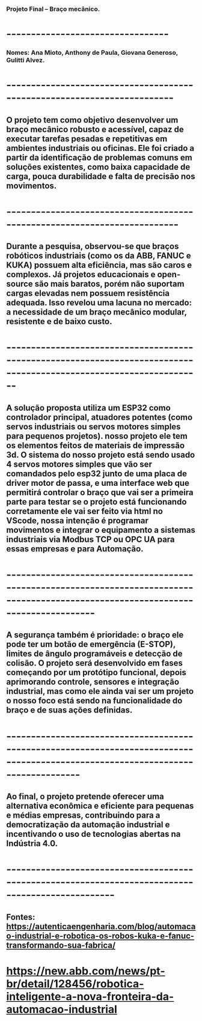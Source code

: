 ### Projeto Final – Braço mecânico.
# ---------------------------------
### Nomes: Ana Mioto, Anthony de Paula, Giovana Generoso, Gulitti Alvez.
# ------------------------------------------------------------------------
## O projeto tem como objetivo desenvolver um braço mecânico robusto e acessível, capaz de executar tarefas pesadas e repetitivas em ambientes industriais ou oficinas. Ele foi criado a partir da identificação de problemas comuns em soluções existentes, como baixa capacidade de carga, pouca durabilidade e falta de precisão nos movimentos.
# -------------------------------------------------------------------------
## Durante a pesquisa, observou-se que braços robóticos industriais (como os da ABB, FANUC e KUKA) possuem alta eficiência, mas são caros e complexos. Já projetos educacionais e open-source são mais baratos, porém não suportam cargas elevadas nem possuem resistência adequada. Isso revelou uma lacuna no mercado: a necessidade de um braço mecânico modular, resistente e de baixo custo.
# --------------------------------------------------------------------------------------------------------------------
## A solução proposta utiliza um ESP32 como controlador principal, atuadores potentes (como servos industriais ou servos motores simples para pequenos projetos). nosso projeto ele tem os elementos feitos de materiais de impressão 3d. O sistema do nosso projeto está sendo usado 4 servos motores simples que vão ser comandados pelo esp32 junto de uma placa de driver motor de passa, e uma interface web que permitirá controlar o braço que vai ser a primeira parte para testar se o projeto está funcionando corretamente ele vai ser feito via html no VScode, nossa intenção é programar movimentos e integrar o equipamento a sistemas industriais via Modbus TCP ou OPC UA para essas empresas e para Automação.
# ------------------------------------------------------------------------------------------------------------------------------------
## A segurança também é prioridade: o braço ele pode ter um botão de emergência (E-STOP), limites de ângulo programáveis e detecção de colisão. O projeto será desenvolvido em fases começando por um protótipo funcional, depois aprimorando controle, sensores e integração industrial, mas como ele ainda vai ser um projeto o nosso foco está sendo na funcionalidade do braço e de suas ações definidas.
# ---------------------------------------------------------------------------------------------------------------------------------
## Ao final, o projeto pretende oferecer uma alternativa econômica e eficiente para pequenas e médias empresas, contribuindo para a democratização da automação industrial e incentivando o uso de tecnologias abertas na Indústria 4.0.
# --------------------------------------------------------------------------------------------------
## Fontes: https://autenticaengenharia.com/blog/automacao-industrial-e-robotica-os-robos-kuka-e-fanuc-transformando-sua-fabrica/
# https://new.abb.com/news/pt-br/detail/128456/robotica-inteligente-a-nova-fronteira-da-automacao-industrial
